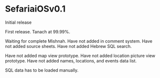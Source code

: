 SefariaiOSv0.1
==============

Initial release

First release.
Tanach at 99.99%.

Waiting for complete Mishnah.
Have not added in comment  system.
Have not added source sheets.
Have not added Hebrew SQL search.

Have not added map view prototype.
Have not added location picture view prototype.
Have not added names, locations, and events data list.

SQL data has to be loaded manually.

